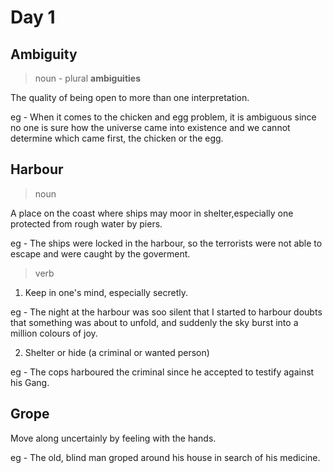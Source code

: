 # Day 1

## Ambiguity
> noun - plural **ambiguities**

The quality of being open to more than one interpretation.

eg - When it comes to the chicken and egg problem, it is ambiguous since no one is sure how the universe came into existence and we cannot determine which came first, the chicken or the egg.

## Harbour
> noun

A place on the coast where ships may moor in shelter,especially one protected from rough water by piers.

eg - The ships were locked in the harbour, so the terrorists were not able to escape and were caught by the goverment.

> verb

1. Keep in one's mind, especially secretly.

eg - The night at the harbour was soo silent that I started to harbour doubts that something was about to unfold, and suddenly the sky burst into a million colours of joy.

2. Shelter or hide (a criminal or wanted person)

eg - The cops harboured the criminal since he accepted to testify against his Gang.

## Grope

Move along uncertainly by feeling with the hands.

eg - The old, blind man groped around his house in search of his medicine.
